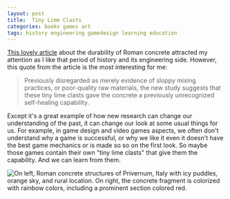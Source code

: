 ```yaml
---
layout: post
title:  Tiny Lime Clasts
categories: books games art
tags: history engineering gamedesign learning education
---
```


[This lovely article](https://news.mit.edu/2023/roman-concrete-durability-lime-casts-0106) about the durability of Roman concrete attracted my attention as I like that period of history and its engineering side. However, this quote from the article is the most interesting for me:

> Previously disregarded as merely evidence of sloppy mixing practices, or poor-quality raw materials, the new study suggests that these tiny lime clasts gave the concrete a previously unrecognized self-healing capability.

Except it's a great example of how new research can change our understanding of the past, it can change our look at some usual things for us. For example, in game design and video games aspects, we often don't understand why a game is successful, or why we like it even it doesn't have the best game mechanics or is made so so on the first look. So maybe those games contain their own "tiny lime clasts" that give them the capability. And we can learn from them.

![On left, Roman concrete structures of Privernum, Italy with icy puddles, orange sky, and rural location. On right, the concrete fragment is colorized with rainbow colors, including a prominent section colored red.](https://news.mit.edu/sites/default/files/styles/news_article__image_gallery/public/images/202301/MIT-RomanConcrete-01-press_0.jpg)